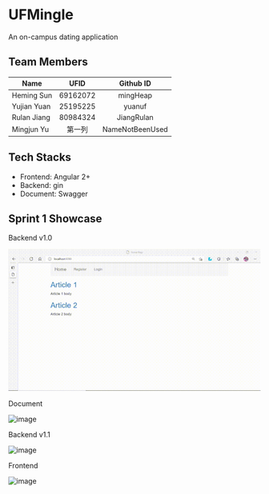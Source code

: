# UFMingle
An on-campus dating application

## Team Members
| Name      | UFID     | Github ID     |
| ---------- | :-----------:  | :-----------: |
| Heming Sun  | 69162072     | mingHeap     |
| Yujian Yuan | 25195225  | yuanuf     |
| Rulan Jiang | 80984324     | JiangRulan     |
| Mingjun Yu  | 第一列     | NameNotBeenUsed|

## Tech Stacks
* Frontend: Angular 2+
* Backend: gin
* Document: Swagger

## Sprint 1 Showcase
Backend v1.0

![image](https://github.com/NameNotBeenUsed/UFMingle/blob/backend_v1.0/Showcase/backend_v1.gif)

Document

![image](https://github.com/NameNotBeenUsed/UFMingle/blob/sprint1/Showcase/swagger.gif)

Backend v1.1

![image](https://github.com/NameNotBeenUsed/UFMingle/blob/sprint1/Showcase/backEnd_showcase.gif)

Frontend

![image](https://github.com/NameNotBeenUsed/UFMingle/blob/sprint1/Showcase/frontend_demo.gif)
